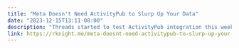 ```yaml
---
title: "Meta Doesn't Need ActivityPub to Slurp Up Your Data"
date: "2023-12-15T13:11-08:00"
description: "Threads started to test ActivityPub integration this week and the fediverse is losing it`s collective mind going into overdrive to block them in any way possible so they can`t grab all your data. Here`s the fun part: they can already do that and they definitely don`t need ActivityPub to do that."
link: https://rknight.me/meta-doesnt-need-activitypub-to-slurp-up-your-data/
---
```

